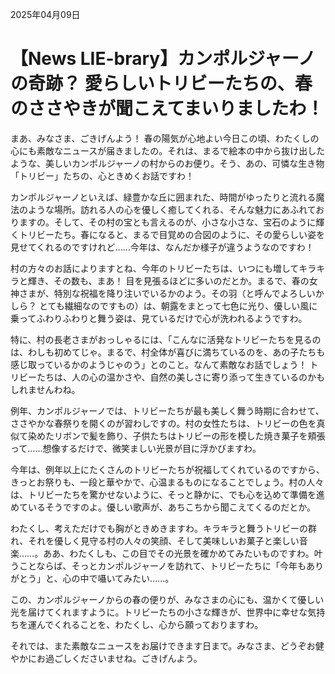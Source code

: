 2025年04月09日

# 【News LIE-brary】カンポルジャーノの奇跡？ 愛らしいトリビーたちの、春のささやきが聞こえてまいりましたわ！

まあ、みなさま、ごきげんよう！ 春の陽気が心地よい今日この頃、わたくしの心にも素敵なニュースが届きましたの。それは、まるで絵本の中から抜け出したような、美しいカンポルジャーノの村からのお便り。そう、あの、可憐な生き物「トリビー」たちの、心ときめくお話ですわ！

カンポルジャーノといえば、緑豊かな丘に囲まれた、時間がゆったりと流れる魔法のような場所。訪れる人の心を優しく癒してくれる、そんな魅力にあふれておりますの。そして、その村の宝とも言えるのが、小さな小さな、宝石のように輝くトリビーたち。春になると、まるで目覚めの合図のように、その愛らしい姿を見せてくれるのですけれど……今年は、なんだか様子が違うようなのですわ！

村の方々のお話によりますとね、今年のトリビーたちは、いつにも増してキラキラと輝き、その数も、まあ！ 目を見張るほどに多いのだとか。まるで、春の女神さまが、特別な祝福を降り注いでいるかのよう。その羽（と呼んでよろしいかしら？ とても繊細なのですもの）は、朝露をまとって七色に光り、優しい風に乗ってふわりふわりと舞う姿は、見ているだけで心が洗われるようですわ。

特に、村の長老さまがおっしゃるには、「こんなに活発なトリビーたちを見るのは、わしも初めてじゃ。まるで、村全体が喜びに満ちているのを、あの子たちも感じ取っているかのようじゃのう」とのこと。なんて素敵なお話でしょう！ トリビーたちは、人の心の温かさや、自然の美しさに寄り添って生きているのかもしれませんわね。

例年、カンポルジャーノでは、トリビーたちが最も美しく舞う時期に合わせて、ささやかな春祭りを開くのが習わしですの。村の女性たちは、トリビーの色を真似て染めたリボンで髪を飾り、子供たちはトリビーの形を模した焼き菓子を頬張って……想像するだけで、微笑ましい光景が目に浮かびますわ。

今年は、例年以上にたくさんのトリビーたちが祝福してくれているのですから、きっとお祭りも、一段と華やかで、心温まるものになることでしょう。村の人々は、トリビーたちを驚かせないように、そっと静かに、でも心を込めて準備を進めているそうですのよ。優しい歌声が、あちこちから聞こえてくるのだとか。

わたくし、考えただけでも胸がときめきますわ。キラキラと舞うトリビーの群れ、それを優しく見守る村の人々の笑顔、そして美味しいお菓子と楽しい音楽……。ああ、わたくしも、この目でその光景を確かめてみたいものですわ。叶うことならば、そっとカンポルジャーノを訪れて、トリビーたちに「今年もありがとう」と、心の中で囁いてみたい……。

この、カンポルジャーノからの春の便りが、みなさまの心にも、温かくて優しい光を届けてくれますように。トリビーたちの小さな輝きが、世界中に幸せな気持ちを運んでくれることを、わたくし、心から願っておりますわ。

それでは、また素敵なニュースをお届けできます日まで。みなさま、どうぞお健やかにお過ごしくださいませね。ごきげんよう。